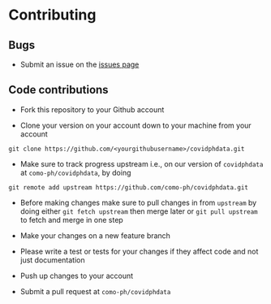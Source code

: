 # Contributing

## Bugs

* Submit an issue on the [issues page](https://github.com/como-ph/covidphdata/issues)

## Code contributions

* Fork this repository to your Github account

* Clone your version on your account down to your machine from your account 

```
git clone https://github.com/<yourgithubusername>/covidphdata.git
```

* Make sure to track progress upstream i.e., on our version of `covidphdata` 
at `como-ph/covidphdata`, by doing 

```
git remote add upstream https://github.com/como-ph/covidphdata.git
```

* Before making changes make sure to pull changes in from `upstream` by doing 
either `git fetch upstream` then merge later or `git pull upstream` to fetch 
and merge in one step

* Make your changes on a new feature branch

* Please write a test or tests for your changes if they affect code and not just 
documentation

* Push up changes to your account

* Submit a pull request at `como-ph/covidphdata`
